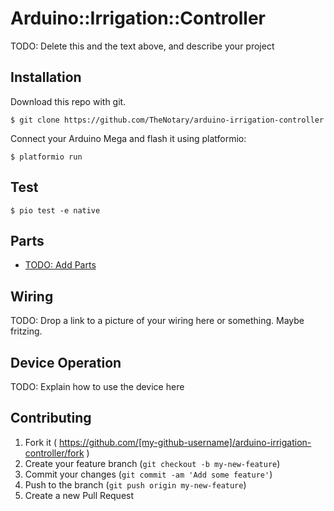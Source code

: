 # Arduino::Irrigation::Controller

TODO: Delete this and the text above, and describe your project

## Installation

Download this repo with git.

```
$ git clone https://github.com/TheNotary/arduino-irrigation-controller
```

Connect your Arduino Mega and flash it using platformio:

    $ platformio run

## Test

    $ pio test -e native


## Parts

* [TODO:  Add Parts](http://127.0.0.1)

## Wiring

TODO: Drop a link to a picture of your wiring here or something.  Maybe fritzing.

## Device Operation

TODO: Explain how to use the device here


## Contributing

1. Fork it ( https://github.com/[my-github-username]/arduino-irrigation-controller/fork )
2. Create your feature branch (`git checkout -b my-new-feature`)
3. Commit your changes (`git commit -am 'Add some feature'`)
4. Push to the branch (`git push origin my-new-feature`)
5. Create a new Pull Request
